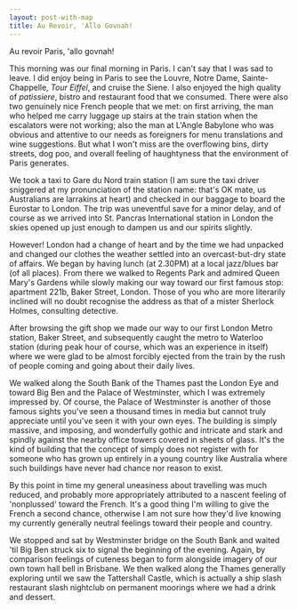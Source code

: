 ```yaml
---
layout: post-with-map
title: Au Revoir, 'Allo Govnah!
---
```


Au revoir Paris, 'allo govnah!

This morning was our final morning in Paris. I can't say that I was sad to leave. I did enjoy being in Paris to see the Louvre, Notre Dame, Sainte-Chappelle, <em>Tour Eiffel</em>, and cruise the Siene. I also enjoyed the high quality of <em>patissiere</em>, bistro and restaurant food that we consumed. There were also two genuinely nice French people that we met: on first arriving, the man who helped me carry luggage up stairs at the train station when the escalators were not working; also the man at L'Angle Babylone who was obvious and attentive to our needs as foreigners for menu translations and wine suggestions. But what I won't miss are the overflowing bins, dirty streets, dog poo, and overall feeling of haughtyness that the environment of Paris generates.

We took a taxi to Gare du Nord train station (I am sure the taxi driver sniggered at my pronunciation of the station name: that's OK mate, us Australians are larrakins at heart) and checked in our baggage to board the Eurostar to London. The trip was uneventful save for a minor delay, and of course as we arrived into St. Pancras International station in London the skies opened up just enough to dampen us and our spirits slightly.

However! London had a change of heart and by the time we had unpacked and changed our clothes the weather settled into an overcast-but-dry state of affairs. We began by having lunch (at 2.30PM) at a local jazz/blues bar (of all places). From there we walked to Regents Park and admired Queen Mary's Gardens while slowly making our way toward our first famous stop: apartment 221b, Baker Street, London. Those of you who are more literarily inclined will no doubt recognise the address as that of a mister Sherlock Holmes, consulting detective.

After browsing the gift shop we made our way to our first London Metro station, Baker Street, and subsequently caught the metro to Waterloo station (during peak hour of course, which was an experience in itself) where we were glad to be almost forcibly ejected from the train by the rush of people coming and going about their daily lives.

We walked along the South Bank of the Thames past the London Eye and toward Big Ben and the Palace of Westminster, which I was extremely impressed by. Of course, the Palace of Westminster is another of those famous sights you've seen a thousand times in media but cannot truly appreciate until you've seen it with your own eyes. The building is simply massive, and imposing, and wonderfully gothic and intricate and stark and spindly against the nearby office towers covered in sheets of glass. It's the kind of building that the concept of simply does not register with for someone who has grown up entirely in a young country like Australia where such buildings have never had chance nor reason to exist.

By this point in time my general uneasiness about travelling was much reduced, and probably more appropriately attributed to a nascent feeling of 'nonplussed' toward the French. It's a good thing I'm willing to give the French a second chance, otherwise I am not sure how they'd live knowing my currently generally neutral feelings toward their people and country.

We stopped and sat by Westminster bridge on the South Bank and waited 'til Big Ben struck six to signal the beginning of the evening. Again, by comparison feelings of cuteness began to form alongside imagery of our own town hall bell in Brisbane. We then walked along the Thames generally exploring until we saw the Tattershall Castle, which is actually a ship slash restaurant slash nightclub on permanent moorings where we had a drink and dessert.

